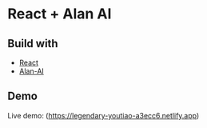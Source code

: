 # React + Alan AI

## Build with

* [React](https://fr.reactjs.org/)
* [Alan-AI](https://alan.app/)

## Demo

Live demo: (https://legendary-youtiao-a3ecc6.netlify.app)
